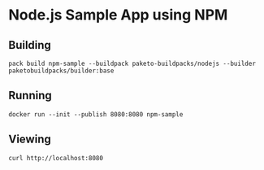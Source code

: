 # Node.js Sample App using NPM

## Building

`pack build npm-sample --buildpack paketo-buildpacks/nodejs --builder paketobuildpacks/builder:base`

## Running

`docker run --init --publish 8080:8080 npm-sample`

## Viewing

`curl http://localhost:8080`
